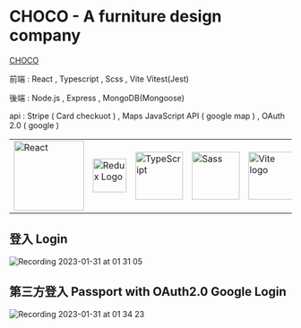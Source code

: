 # CHOCO - A furniture design company

<a href="https://eloquent-monstera-4c0676.netlify.app">CHOCO</a>

前端 : React , Typescript , Scss , Vite Vitest(Jest)

後端 : Node.js , Express , MongoDB(Mongoose)  

api : Stripe ( Card checkuot ) , Maps JavaScript API ( google map ) , OAuth 2.0 ( google )
 

<table>
<tr>
<td><img src="https://edent.github.io/SuperTinyIcons/images/svg/react.svg" width="125" title="React" /></td>
<td><img src='https://camo.githubusercontent.com/f28b5bc7822f1b7bb28a96d8d09e7d79169248fc/687474703a2f2f692e696d6775722e636f6d2f4a65567164514d2e706e67' height='60' alt='Redux Logo' aria-label='redux.js.org' /></td>
<td><img src="https://edent.github.io/SuperTinyIcons/images/svg/typescript.svg" width="85" title="TypeScript"/></td>
<td><img src="https://edent.github.io/SuperTinyIcons/images/svg/sass.svg" width="85" title="Sass" /></td>
<td><img width="85" src="https://vitejs.dev/logo.svg" alt="Vite logo">
</td>
</tr>

</table>


## 登入 Login


![Recording 2023-01-31 at 01 31 05](https://user-images.githubusercontent.com/112278978/215551515-2841ee99-935c-4eb7-86d9-2b2cd16e6a1f.gif)

## 第三方登入 Passport with OAuth2.0 Google Login

![Recording 2023-01-31 at 01 34 23](https://user-images.githubusercontent.com/112278978/215551720-a266b412-00fa-454b-84c1-2dc5c3e43c27.gif)
